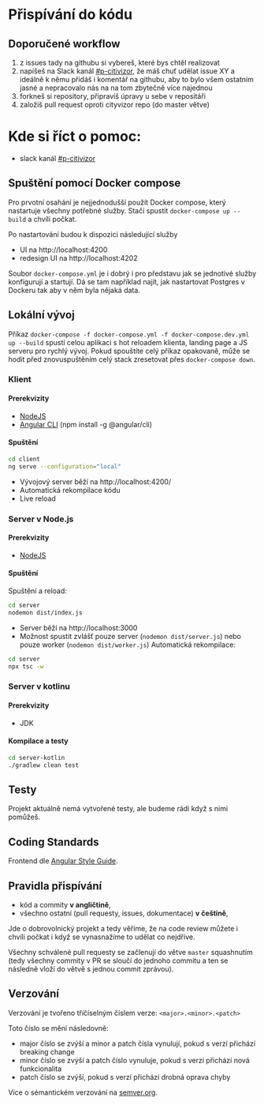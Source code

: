 # Přispívání do kódu

## Doporučené workflow
1) z issues tady na githubu si vybereš, které bys chtěl realizovat
3) napíšeš na Slack kanál [#p-citivizor](https://cesko-digital.slack.com/archives/CG66HNLH4), že máš chuť udělat issue XY a ideálně k němu přidáš i komentář na githubu, aby to bylo všem ostatním jasné a nepracovalo nás na na tom zbytečně více najednou
3) forkneš si repository, připravíš úpravy u sebe v repositáři
4) založíš pull request oproti cityvizor repo (do master větve)

# Kde si říct o pomoc:
* slack kanál [#p-citivizor](https://cesko-digital.slack.com/archives/CG66HNLH4)

## Spuštění pomocí Docker compose
Pro prvotní osahání je nejjednodušší použít Docker compose, který nastartuje všechny potřebné služby. Stačí spustit
`docker-compose up --build` a chvíli počkat. 

Po nastartování budou k dispozici následující služby
- UI na http://localhost:4200
- redesign UI na http://localhost:4202

Soubor `docker-compose.yml` je i dobrý i pro představu jak se jednotivé služby konfigurují a startují. Dá se tam 
například najít, jak nastartovat Postgres v Dockeru tak aby v něm byla nějaká data. 

## Lokální vývoj

Příkaz `docker-compose -f docker-compose.yml -f docker-compose.dev.yml up --build` spustí celou aplikaci s hot reloadem klienta, landing page a JS serveru pro rychlý vývoj. Pokud spouštíte celý příkaz opakovaně, může se hodit před znovuspuštěním celý stack zresetovat přes `docker-compose down`.

### Klient

#### Prerekvizity
- [NodeJS](https://nodejs.org/en/)
- [Angular CLI](https://cli.angular.io/) (npm install -g @angular/cli)

#### Spuštění
```sh
cd client
ng serve --configuration="local"
```
- Vývojový server běží na http://localhost:4200/
- Automatická rekompilace kódu
- Live reload

### Server v Node.js

#### Prerekvizity
- [NodeJS](https://nodejs.org/en/)

#### Spuštění
Spuštění a reload:
```sh
cd server
nodemon dist/index.js
```
- Server běží na http://localhost:3000
- Možnost spustit zvlášť pouze server (```nodemon dist/server.js```) nebo pouze worker (```nodemon dist/worker.js```)
Automatická rekompilace:
```sh
cd server
npx tsc -w
```

### Server v kotlinu

#### Prerekvizity
- JDK

#### Kompilace a testy
```sh
cd server-kotlin
./gradlew clean test
```

## Testy
Projekt aktuálně nemá vytvořené testy, ale budeme rádi když s nimi pomůžeš.

## Coding Standards
Frontend dle [Angular Style Guide](https://angular.io/guide/styleguide).

## Pravidla přispívání
- kód a commity **v angličtině**,
- všechno ostatní (pull requesty, issues, dokumentace) **v češtině**,

Jde o dobrovolnický projekt a tedy věříme, že na code review můžete i chvíli počkat i když se vynasnažíme to udělat co nejdříve.

Všechny schválené pull requesty se začlenují do větve `master` squashnutím (tedy všechny commity v PR se sloučí do jednoho commitu a ten se následně vloží do větvě s jednou commit zprávou).

## Verzování

Verzování je tvořeno tříčíselným číslem verze: `<major>.<minor>.<patch>`

Toto číslo se mění následovně:
 - major číslo se zvýší a minor a patch čísla vynulují, pokud s verzí přichází breaking change
 - minor číslo se zvýší a patch číslo vynuluje, pokud s verzí přichází nová funkcionalita
 - patch číslo se zvýší, pokud s verzí přichází drobná oprava chyby

 Více o sémantickém verzování na [semver.org](https://semver.org/lang/cs/).
